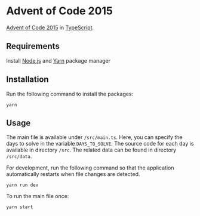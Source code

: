# Advent of Code 2015

[Advent of Code 2015](https://adventofcode.com/2015) in [TypeScript](https://www.typescriptlang.org/).

## Requirements

Install [Node.js](https://nodejs.org/en/) and [Yarn](https://yarnpkg.com/) package manager

## Installation

Run the following command to install the packages:

```
yarn
```

## Usage

The main file is available under `/src/main.ts`. Here, you can specify the days to solve in the variable `DAYS_TO_SOLVE`. The source code for each day is available in directory `/src`. The related data can be found in directory `/src/data`.

For development, run the following command so that the application automatically restarts when file changes are detected.

```
yarn run dev
```

To run the main file once:

```
yarn start
```